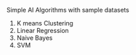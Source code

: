 Simple AI Algorithms with sample datasets

1. K means Clustering
2. Linear Regression
3. Naive Bayes
4. SVM
